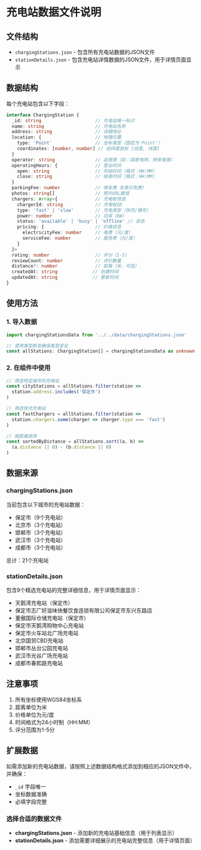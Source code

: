# 充电站数据文件说明

## 文件结构

- `chargingStations.json` - 包含所有充电站数据的JSON文件
- `stationDetails.json` - 包含充电站详情数据的JSON文件，用于详情页面显示

## 数据结构

每个充电站包含以下字段：

```typescript
interface ChargingStation {
  _id: string                    // 充电站唯一标识
  name: string                   // 充电站名称
  address: string                // 详细地址
  location: {                    // 地理位置
    type: 'Point'                // 坐标类型（固定为'Point'）
    coordinates: [number, number] // 经纬度坐标 [经度, 纬度]
  }
  operator: string               // 运营商（如：国家电网、特来电等）
  operatingHours: {              // 营业时间
    open: string                 // 开始时间（格式：HH:MM）
    close: string                // 结束时间（格式：HH:MM）
  }
  parkingFee: number             // 停车费（0表示免费）
  photos: string[]               // 照片URL数组
  chargers: Array<{              // 充电桩信息
    chargerId: string            // 充电桩ID
    type: 'fast' | 'slow'        // 充电类型（快充/慢充）
    power: number                // 功率（kW）
    status: 'available' | 'busy' | 'offline' // 状态
    pricing: {                   // 价格信息
      electricityFee: number     // 电费（元/度）
      serviceFee: number         // 服务费（元/度）
    }
  }>
  rating: number                 // 评分（1-5）
  reviewCount: number            // 评价数量
  distance?: number              // 距离（米，可选）
  createdAt: string             // 创建时间
  updatedAt: string             // 更新时间
}
```

## 使用方法

### 1. 导入数据

```typescript
import chargingStationsData from '../../data/chargingStations.json'

// 使用类型断言确保类型安全
const allStations: ChargingStation[] = chargingStationsData as unknown as ChargingStation[]
```

### 2. 在组件中使用

```typescript
// 筛选特定城市的充电站
const cityStations = allStations.filter(station => 
  station.address.includes('保定市')
)

// 筛选快充充电站
const fastChargers = allStations.filter(station =>
  station.chargers.some(charger => charger.type === 'fast')
)

// 按距离排序
const sortedByDistance = allStations.sort((a, b) => 
  (a.distance || 0) - (b.distance || 0)
)
```

## 数据来源

### chargingStations.json
当前包含以下城市的充电站数据：
- 保定市（9个充电站）
- 北京市（3个充电站）
- 邯郸市（3个充电站）
- 武汉市（3个充电站）
- 成都市（3个充电站）

总计：21个充电站

### stationDetails.json
包含9个精选充电站的完整详细信息，用于详情页面显示：
- 天鹅湾充电站（保定市）
- 保定市志广好滋味快餐饮食连锁有限公司保定市东兴东路店
- 董傲国际仓储充电站（保定市）
- 保定市天鹅湾购物中心充电站
- 保定市火车站北广场充电站
- 北京国贸CBD充电站
- 邯郸市丛台公园充电站
- 武汉市光谷广场充电站
- 成都市春熙路充电站

## 注意事项

1. 所有坐标使用WGS84坐标系
2. 距离单位为米
3. 价格单位为元/度
4. 时间格式为24小时制（HH:MM）
5. 评分范围为1-5分

## 扩展数据

如需添加新的充电站数据，请按照上述数据结构格式添加到相应的JSON文件中，并确保：
- `_id` 字段唯一
- 坐标数据准确
- 必填字段完整

### 选择合适的数据文件
- **chargingStations.json** - 添加新的充电站基础信息（用于列表显示）
- **stationDetails.json** - 添加需要详细展示的充电站完整信息（用于详情页面）
